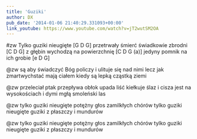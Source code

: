```yaml
---
title: 'Guziki'
author: DX
pub_date: '2014-01-06 21:40:29.331093+00:00'
link_youtube: https://www.youtube.com/watch?v=jT2wutSM2OA
---
```


#zw
Tylko guziki nieugięte [G D G]
przetrwały śmierć świadkowie zbrodni [C D G]
z głębin wychodzą na powierzchnię [C D G (a)]
jedyny pomnik na ich grobie [e D G]

@zw
są aby świadczyć Bóg policzy
i ulituje się nad nimi
lecz jak zmartwychstać mają ciałem
kiedy są lepką cząstką ziemi

@zw
przeleciał ptak przepływa obłok
upada liść kiełkuje ślaz
i cisza jest na wysokościach
i dymi mgłą smoleński las

@zw
tylko guziki nieugięte
potężny głos zamilkłych chórów
tylko guziki nieugięte
guziki z płaszczy i mundurów

@zw
tylko guziki nieugięte
potężny głos zamilkłych chórów
tylko guziki nieugięte
guziki z płaszczy i mundurów